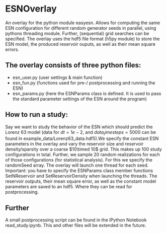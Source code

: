 # ESNOverlay
An overlay for the python module easyesn. Allows for computing the same ESN configuration for different random generator seeds in parallel, using pythons threading module. Further, (sequential) grid searches can be specified. The overlay uses the hdf5 file format (h5py module) to store the ESN model, the produced reservoir ouputs, as well as their mean square errors.


## The overlay consists of three python files:
  - esn_user.py (user settings & main function)
  - esn_fun.py (functions used for pre-/ postprocessing and running the ESN)
  - esn_params.py (here the ESNParams class is defined. It is used to pass the standard parameter settings of the ESN around the program)

## How to run a study:
Say we want to study the behavior of the ESN which should predict the Lorenz 63 model (data for $dt=1e-2$, and $data_timesteps = 5000$ can be found in example_data/Lorenz63_data.hdf5).We specify the constant ESN parameters in the overlay and vary the reservoir size and reservoir density/sparsity over a coarse $10\timed 10$ grid. This makes up 100 study configurations in total. Further, we sample 20 random realizations for each of those configurations (for statistical analysis). For this we specify the randomSeed array. The overlay will launch one thread for each seed. Important: you have to specify the ESNParams class member functions SetNReservoir and SetReservoirDensity when launching the threads. The reservoir outputs, their mean square error, as well as the constant model parameters are saved to an hdf5. Where they can be read for postprocessing.

## Further
A small postprocessing script can be found in the IPython Notebook read_study.ipynb. This and other files will be extended in the future.

